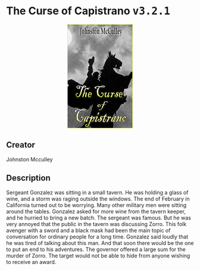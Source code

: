 
# The Curse of Capistrano <kbd>v3.2.1</kbd>

<center>
  <img src="./cover-1024.jpg"/>
</center>

## Creator
Johnston Mcculley

## Description
Sergeant Gonzalez was sitting in a small tavern. He was holding a glass of wine, and a storm was raging outside the windows. The end of February in California turned out to be worrying. Many other military men were sitting around the tables. Gonzalez asked for more wine from the tavern keeper, and he hurried to bring a new batch. The sergeant was famous. But he was very annoyed that the public in the tavern was discussing Zorro. This folk avenger with a sword and a black mask had been the main topic of conversation for ordinary people for a long time. Gonzalez said loudly that he was tired of talking about this man. And that soon there would be the one to put an end to his adventures. The governor offered a large sum for the murder of Zorro. The target would not be able to hide from anyone wishing to receive an award.
